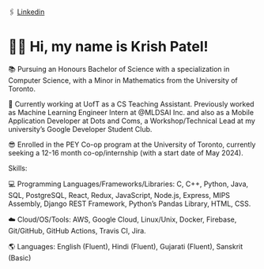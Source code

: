 🖇 [Linkedin](https://www.linkedin.com/in/krishpatel13/)

# 👋🏻 Hi, my name is Krish Patel!

📚 Pursuing an Honours Bachelor of Science with a specialization in Computer Science, with a Minor in Mathematics from the University of Toronto.

💼 Currently working at UofT as a CS Teaching Assistant. Previously worked as Machine Learning Engineer Intern at @MLDSAI Inc. and also as a Mobile Application Developer at Dots and Coms, a Workshop/Technical Lead at my university’s Google Developer Student Club.

😎 Enrolled in the PEY Co-op program at the University of Toronto, currently seeking a 12-16 month co-op/internship (with a start date of May 2024).

Skills:

💻 Programming Languages/Frameworks/Libraries: C, C++, Python, Java, SQL, PostgreSQL, React, Redux, JavaScript,
Node.js, Express, MIPS Assembly, Django REST Framework, Python’s Pandas Library, HTML, CSS.

☁️ Cloud/OS/Tools: AWS, Google Cloud, Linux/Unix, Docker, Firebase, Git/GitHub, GitHub Actions, Travis CI, Jira. 



🌎 Languages: English (Fluent), Hindi (Fluent), Gujarati (Fluent), Sanskrit (Basic)

